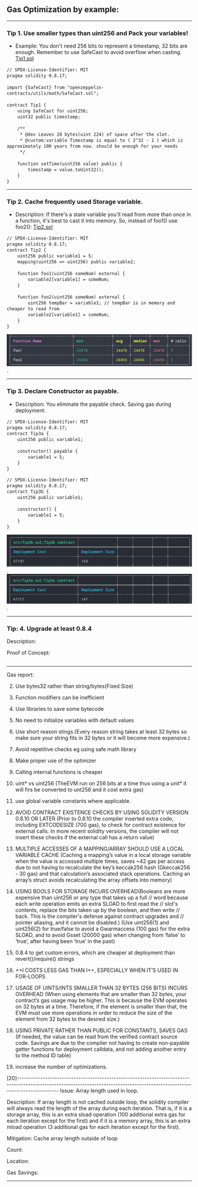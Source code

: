 ## Gas Optimization by example:

---

### Tip 1. Use smaller types than uint256 and Pack your variables!

- Example: You don't need 256 bits to represent a timestamp, 32 bits are enough. Remember to use SafeCast to avoid overflow when casting.
  [Tip1.sol]()

```solidity
// SPDX-License-Identifier: MIT
pragma solidity 0.8.17;

import {SafeCast} from "openzeppelin-contracts/utils/math/SafeCast.sol";

contract Tip1 {
    using SafeCast for uint256;
    uint32 public timestamp;

    /**
     * @dev Leaves 28 bytes(uint 224) of space after the slot.
     * @custom:variable Timestamp is equal to ( 2^32 - 1 ) which is approximately 100 years from now. should be enough for your needs
     */

    function setTime(uint256 value) public {
        timestamp = value.toUint32();
    }
}
```

---

### Tip 2. Cache frequently used Storage variable.

- Description: If there's a state variable you'll read from more than once in a function, it's best to cast it into memory.
  So, instead of foo1() use foo2():
  [Tip2.sol]()

```solidity
// SPDX-License-Identifier: MIT
pragma solidity 0.8.17;
contract Tip2 {
    uint256 public variable1 = 5;
    mapping(uint256 => uint256) public variable2;

    function foo1(uint256 someNum) external {
        variable2[variable1] = someNum;
    }

    function foo2(uint256 someNum) external {
        uint256 tempBar = variable1; // tempBar is in memory and cheaper to read from
        variable2[variable1] = someNum;
    }
}
```

![Gas Usage](/assets/image1.png).

---

### Tip 3. Declare Constructor as payable.

- Description: You eliminate the payable check. Saving gas during deployment.

```solidity
// SPDX-License-Identifier: MIT
pragma solidity 0.8.17;
contract Tip3a {
    uint256 public variable1;

    constructor() payable {
        variable1 = 5;
    }
}
```

```solidity
// SPDX-License-Identifier: MIT
pragma solidity 0.8.17;
contract Tip3b {
    uint256 public variable1;

    constructor() {
        variable1 = 5;
    }
}
```

![Gas Usage](/assets/image2.png).
![Gas Usage](/assets/image3.png).

---

### Tip: 4. Upgrade at least 0.8.4

Description:

Proof of Concept:

```solidity

```

---

Gas report:

2. Use bytes32 rather than string/bytes(Fixed Size)

3. Function modifiers can be inefficient

4. Use libraries to save some bytecode

5. No need to initialize variables with default values

6. Use short reason stings.(Every reason string takes at least 32 bytes so make sure your string fits in 32 bytes or it will become more expensive.)

7. Avoid repetitive checks eg using safe math library

8. Make proper use of the optimizer

9. Calling internal functions is cheaper

10. uint* vs uint256 (TheEVM run on 256 bits at a time thus using a unit* it will firs be converted to unt256 and it cost extra gas)

11. use global variable constants where applicable.

12. AVOID CONTRACT EXISTENCE CHECKS BY USING SOLIDITY VERSION 0.8.10 OR LATER (Prior to 0.8.10 the compiler inserted extra code, including EXTCODESIZE (700 gas), to check for contract existence for external calls. In more recent solidity versions, the compiler will not insert these checks if the external call has a return value)

13. MULTIPLE ACCESSES OF A MAPPING/ARRAY SHOULD USE A LOCAL VARIABLE CACHE (Caching a mapping’s value in a local storage variable when the value is accessed multiple times, saves ~42 gas per access due to not having to recalculate the key’s keccak256 hash (Gkeccak256 - 30 gas) and that calculation’s associated stack operations. Caching an array’s struct avoids recalculating the array offsets into memory)

14. USING BOOLS FOR STORAGE INCURS OVERHEAD(Booleans are more expensive than uint256 or any type that takes up a full
    // word because each write operation emits an extra SLOAD to first read the
    // slot's contents, replace the bits taken up by the boolean, and then write
    // back. This is the compiler's defense against contract upgrades and
    // pointer aliasing, and it cannot be disabled.) (Use uint256(1) and uint256(2) for true/false to avoid a Gwarmaccess (100 gas) for the extra SLOAD, and to avoid Gsset (20000 gas) when changing from ‘false’ to ‘true’, after having been ‘true’ in the past)

15. 0.8.4 to get custom errors, which are cheaper at deployment than revert()/require() strings

16. ++I COSTS LESS GAS THAN I++, ESPECIALLY WHEN IT’S USED IN FOR-LOOPS

17. USAGE OF UINTS/INTS SMALLER THAN 32 BYTES (256 BITS) INCURS OVERHEAD (When using elements that are smaller than 32 bytes, your contract’s gas usage may be higher. This is because the EVM operates on 32 bytes at a time. Therefore, if the element is smaller than that, the EVM must use more operations in order to reduce the size of the element from 32 bytes to the desired size.)

18. USING PRIVATE RATHER THAN PUBLIC FOR CONSTANTS, SAVES GAS (If needed, the value can be read from the verified contract source code. Savings are due to the compiler not having to create non-payable getter functions for deployment calldata, and not adding another entry to the method ID table)

19. increase the number of optimizations.

[20]-----------------------------------------------------------------------------------------------------------------------------------------------------------------------------
Issue: Array length used in loop.

Description: If array length is not cached outside loop, the solidity compiler will always read the length of the array during each iteration. That is, if it is a storage array, this is an extra sload operation (100 additional extra gas for each iteration except for the first) and if it is a memory array, this is an extra mload operation (3 additional gas for each iteration except for the first).

Mitigation: Cache array length outside of loop

Count:

Location:

Gas Savings:

---
